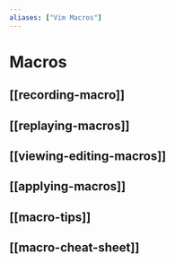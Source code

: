 ```yaml
---
aliases: ["Vim Macros"]
---
```

# Macros


## [[recording-macro]]

## [[replaying-macros]]

## [[viewing-editing-macros]]

## [[applying-macros]]

## [[macro-tips]]

## [[macro-cheat-sheet]]